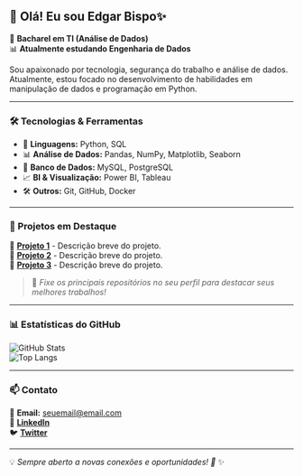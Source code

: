## 👋 Olá! Eu sou Edgar Bispo✨

🚀 **Bacharel em TI (Análise de Dados)**  
📊 **Atualmente estudando Engenharia de Dados** 

Sou apaixonado por tecnologia, segurança do trabalho e análise de dados. Atualmente, estou focado no desenvolvimento de habilidades em manipulação de dados e programação em Python.

---

### 🛠️ Tecnologias & Ferramentas

- 📌 **Linguagens:** Python, SQL
- 📊 **Análise de Dados:** Pandas, NumPy, Matplotlib, Seaborn
- 📂 **Banco de Dados:** MySQL, PostgreSQL
- 📈 **BI & Visualização:** Power BI, Tableau
- 🛠️ **Outros:** Git, GitHub, Docker

---

### 🚀 Projetos em Destaque

🔹 [**Projeto 1**](https://github.com/bispoEd/PROJETO1) - Descrição breve do projeto.  
🔹 [**Projeto 2**](https://github.com/bispoEd/PROJETO2) - Descrição breve do projeto.  
🔹 [**Projeto 3**](https://github.com/bispoEd/PROJETO3) - Descrição breve do projeto.  

> 📌 *Fixe os principais repositórios no seu perfil para destacar seus melhores trabalhos!*

---

### 📊 Estatísticas do GitHub

![GitHub Stats](https://github-readme-stats.vercel.app/api?username=bispoEd&show_icons=true&theme=dracula)  
![Top Langs](https://github-readme-stats.vercel.app/api/top-langs/?username=bispoEd&layout=compact&theme=dracula)

---

### 📫 Contato

📧 **Email:** seuemail@email.com  
💼 [**LinkedIn**](https://www.linkedin.com/in/seu-perfil/)  
🐦 [**Twitter**](https://twitter.com/seuusuario)  

---

💡 *Sempre aberto a novas conexões e oportunidades! 🚀*
 ✨
<!--
**bispoEd/bispoEd** is a ✨ _special_ ✨ repository because its `README.md` (this file) appears on your GitHub profile.






Here are some ideas to get you started:

- 🔭 I’m currently working on ...
- 🌱 I’m currently learning ...
- 👯 I’m looking to collaborate on ...
- 🤔 I’m looking for help with ...
- 💬 Ask me about ...
- 📫 How to reach me: ...
- 😄 Pronouns: ...
- ⚡ Fun fact: ...
-->
